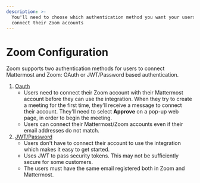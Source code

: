 ```yaml
---
description: >-
  You'll need to choose which authentication method you want your users to
  connect their Zoom accounts
---
```


# Zoom Configuration

Zoom supports two authentication methods for users to connect Mattermost and Zoom: OAuth or JWT/Password based authentication.

1. [Oauth](zoom-setup-oauth.md)
   * Users need to connect their Zoom account with their Mattermost account before they can use the integration. When they try to create a meeting for the first time, they'll receive a message to connect their account. They'll need to select **Approve** on a pop-up web page, in order to begin the meeting.
   * Users can connect their Mattermost/Zoom accounts even if their email addresses do not match.
2. [JWT/Password](zoom-setup-jwt.md)
   * Users don't have to connect their account to use the integration which makes it easy to get started.
   * Uses JWT to pass security tokens. This may not be sufficiently secure for some customers.
   * The users must have the same email registered both in Zoom and Mattermost.
